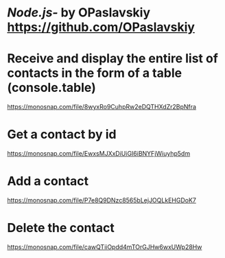 # _Node.js-_ by OPaslavskiy https://github.com/OPaslavskiy

# Receive and display the entire list of contacts in the form of a table (console.table)

https://monosnap.com/file/8wyxRo9CuhpRw2eDQTHXdZr2BpNfra

# Get a contact by id

https://monosnap.com/file/EwxsMJXxDiUiGI6iBNYFjWiuyhp5dm

# Add a contact

https://monosnap.com/file/P7e8Q9DNzc8565bLejJOQLkEHGDoK7

# Delete the contact

https://monosnap.com/file/cawQTiiOpdd4mTOrGJHw6wxUWp28Hw
